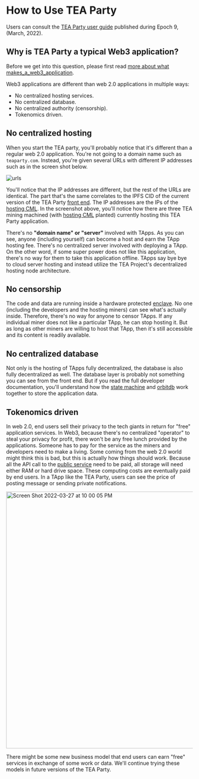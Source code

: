 # How to Use TEA Party

Users can consult the [TEA Party user guide](https://teaproject.medium.com/tea-party-tapp-epoch-9-users-guide-2bd8ddd87daa) published during Epoch 9, (March, 2022). 

## Why is TEA Party a typical Web3 application?

Before we get into this question, please first read [more about what makes_a_web3_application](070_What_makes_a_Web3_application.md).

Web3 applications are different than web 2.0 applications in multiple ways:

* No centralized hosting services.
* No centralized database.
* No centralized authority (censorship).
* Tokenomics driven.

## No centralized hosting

When you start the TEA party, you'll probably notice that it's different than a regular web 2.0 application. You're not going to a domain name such as `teaparty.com`. Instead, you're given several URLs with different IP addresses such as in the screen shot below.

![urls](https://user-images.githubusercontent.com/1761809/160294873-a61c21b8-e8ee-4cbf-bc41-05ae097a47bb.png)

You'll notice that the IP addresses are different, but the rest of the URLs are identical. The part that's the same correlates to the IPFS CID of the current version of the TEA Party [front end](../z_glossary/front_end.md). The IP addresses are the IPs of the [hosting CML](../z_glossary/hosting_cml.md). In the screenshot above, you'll notice how there are three TEA mining machined (with [hosting CML](../z_glossary/hosting_cml.md) planted) currently hosting this TEA Party application. 

There's no **"domain name" or "server"** involved with TApps.  As you can see, anyone (including yourself) can become a host and earn the TApp hosting fee. There's no centralized server involved with deploying a TApp. On the other word, if some super power does not like this application, there's no way for them to take this application offline. TApps say bye bye to cloud server hosting and instead utilize the TEA Project's decentralized hosting node architecture.

## No censorship

The code and data are running inside a hardware protected [enclave](../z_glossary/enclave.md). No one (including the developers and the hosting miners) can see what's actually inside. Therefore, there's no way for anyone to censor TApps. If any individual miner does not like a particular TApp, he can stop hosting it. But as long as other miners are willing to host that TApp, then it's still accessible and its content is readily available.

## No centralized database

Not only is the hosting of TApps fully decentralized, the database is also fully decentralized as well. The database layer is probably not something you can see from the front end. But if you read the full developer documentation, you'll understand how the [state machine](../z_glossary/state_machine.md) and [orbitdb](../z_glossary/orbitdb.md)  work together to store the application data.

## Tokenomics driven

In web 2.0, end users sell their privacy to the tech giants in return for "free" application services. In Web3, because there's no centralized "operator" to steal your privacy for profit, there won't be any free lunch provided by the applications.  Someone has to pay for the service as the miners and developers need to make a living. Some coming from the web 2.0 world might think this is bad, but this is actually how things should work.  Because all the API call to the [public service](../z_glossary/public_service.md) need to be paid, all storage will need either RAM or hard drive space. These computing costs are eventually paid by end users. In a TApp like the TEA Party, users can see the price of posting message or sending private notifications. 

<img width="691" alt="Screen Shot 2022-03-27 at 10 00 05 PM" src="https://user-images.githubusercontent.com/86096370/160329742-1f51d1a3-588a-4c45-874b-783ed2867f05.png">

There might be some new business model that end users can earn "free" services in exchange of some work or data. We'll continue trying these models in future versions of the TEA Party.
